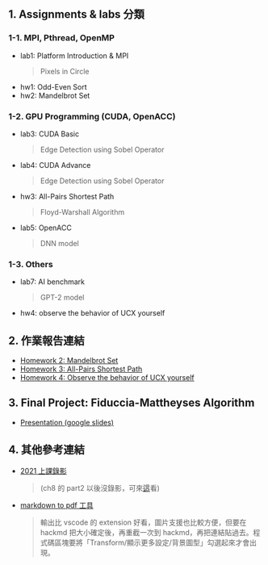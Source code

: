 ## 1. Assignments & labs 分類
### 1-1. MPI, Pthread, OpenMP
- lab1: Platform Introduction & MPI
    > Pixels in Circle
- hw1: Odd-Even Sort
- hw2: Mandelbrot Set
### 1-2. GPU Programming (CUDA, OpenACC)
- lab3: CUDA Basic
    > Edge Detection using Sobel Operator
- lab4: CUDA Advance
    > Edge Detection using Sobel Operator
- hw3: All-Pairs Shortest Path
    > Floyd-Warshall Algorithm
- lab5: OpenACC
    > DNN model
### 1-3. Others
- lab7: AI benchmark
    > GPT-2 model
- hw4: observe the behavior of UCX yourself
## 2. 作業報告連結
- [Homework 2: Mandelbrot Set](https://hackmd.io/@u_46AznXS7-aLzZ7_uD4WQ/BJHnOwv96)
- [Homework 3: All-Pairs Shortest Path](https://hackmd.io/@u_46AznXS7-aLzZ7_uD4WQ/rkguXJ3Fp)
- [Homework 4: Observe the behavior of UCX yourself](https://hackmd.io/mvXCXC_VRoSxfpW7CNg4wg)
## 3. Final Project: Fiduccia-Mattheyses Algorithm
- [Presentation (google slides)](https://docs.google.com/presentation/d/149GhUorqxLvylHjvkFctsATc2HO3H4iDoY7Bdx6wEic/edit?usp=sharing)
## 4. 其他參考連結
- [2021 上課錄影](https://drive.google.com/drive/folders/1A5eKa2ZCrQ5Z9yXPEuye1MdNgHKASpw-) 
    > (ch8 的 part2 以後沒錄影，可來[這](https://ocw.nthu.edu.tw/ocw/index.php?page=chapter&cid=231&chid=2640&video_url=https%3A%2F%2Focw.nthu.edu.tw%2Fvideosite%2Findex.php%3Fop%3Dwatch%26id%3D7705%26filename%3D1920_1080_3072.MP4%26type%3Dview%26cid%3D231%26chid%3D2640&name=L19C)看)
- [markdown to pdf 工具](https://md2pdf.netlify.app/)
    > 輸出比 vscode 的 extension 好看，圖片支援也比較方便，但要在 hackmd 把大小確定後，再重截一次到 hackmd，再把連結貼過去。程式碼區塊要將「Transform/顯示更多設定/背景圖型」勾選起來才會出現。